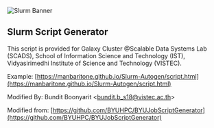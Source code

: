 ![Slurm Banner](https://repository-images.githubusercontent.com/160963463/f2864600-7481-11e9-8334-5851df37d824)

## Slurm Script Generator

This script is provided for Galaxy Cluster @Scalable Data Systems Lab (SCADS), School of Information Science and Technology (IST), Vidyasirimedhi Institute of Science and Technology (VISTEC).

Example: [https://manbaritone.github.io/Slurm-Autogen/script.html](https://manbaritone.github.io/Slurm-Autogen/script.html)

Modified By: Bundit Boonyarit <<bundit.b_s18@vistec.ac.th>>

Modified from: [https://github.com/BYUHPC/BYUJobScriptGenerator](https://github.com/BYUHPC/BYUJobScriptGenerator)
